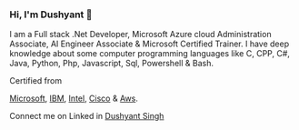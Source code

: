 ### Hi, I'm Dushyant 👋

I am a Full stack .Net Developer, Microsoft Azure cloud Administration Associate, AI Engineer Associate & Microsoft Certified Trainer. I have deep knowledge about some computer programming languages like C, CPP, C#, Java, Python, Php, Javascript, Sql, Powershell & Bash. 

Certified from 

[Microsoft](https://www.youracclaim.com/users/dushyantsingh.ds/badges), 
[IBM](https://www.youracclaim.com/users/dushyantsingh.ds/badges), 
[Intel](https://www.youracclaim.com/users/dushyantsingh.ds/badges), 
[Cisco](https://www.youracclaim.com/users/dushyantsingh.ds/badges) 
& [Aws](https://www.youracclaim.com/users/dushyantsingh.ds/badges).



Connect me on Linked in [Dushyant Singh](https://www.linkedin.com/in/dushyantsingh-ds)
